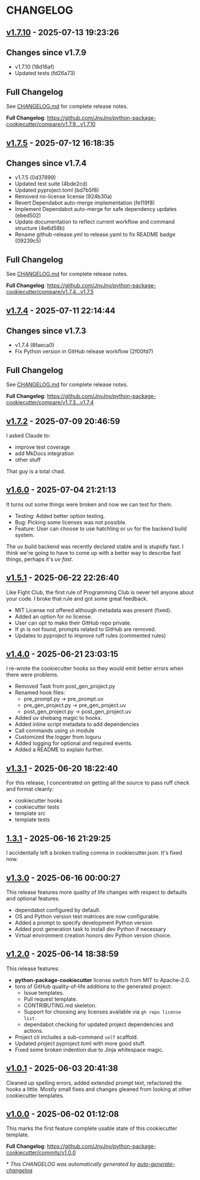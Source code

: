 # CHANGELOG

## [v1.7.10](https://github.com/JnyJny/python-package-cookiecutter/releases/tag/v1.7.10) - 2025-07-13 19:23:26

## Changes since v1.7.9

- v1.7.10 (18d16af)
- Updated tests (fd26a73)
## Full Changelog

See [CHANGELOG.md](CHANGELOG.md) for complete release notes.


**Full Changelog**: https://github.com/JnyJny/python-package-cookiecutter/compare/v1.7.9...v1.7.10

## [v1.7.5](https://github.com/JnyJny/python-package-cookiecutter/releases/tag/v1.7.5) - 2025-07-12 16:18:35

## Changes since v1.7.4

- v1.7.5 (0d37899)
- Updated test suite (4bde2cd)
- Updated pyproject.toml (bd7b5f8)
- Removed no-license license (924b30a)
- Revert Dependabot auto-merge implementation (fe119f8)
- Implement Dependabot auto-merge for safe dependency updates (ebed502)
- Update documentation to reflect current workflow and command structure (4e6d58b)
- Rename github-release.yml to release.yaml to fix README badge (09239c5)
## Full Changelog

See [CHANGELOG.md](CHANGELOG.md) for complete release notes.


**Full Changelog**: https://github.com/JnyJny/python-package-cookiecutter/compare/v1.7.4...v1.7.5

## [v1.7.4](https://github.com/JnyJny/python-package-cookiecutter/releases/tag/v1.7.4) - 2025-07-11 22:14:44

## Changes since v1.7.3

- v1.7.4 (8faeca0)
- Fix Python version in GitHub release workflow (2f00fd7)
## Full Changelog

See [CHANGELOG.md](CHANGELOG.md) for complete release notes.


**Full Changelog**: https://github.com/JnyJny/python-package-cookiecutter/compare/v1.7.3...v1.7.4

## [v1.7.2](https://github.com/JnyJny/python-package-cookiecutter/releases/tag/v1.7.2) - 2025-07-09 20:46:59

I asked Claude to:
- improve test coverage
- add MkDocs integration
- other stuff

That guy is a total chad. 

## [v1.6.0](https://github.com/JnyJny/python-package-cookiecutter/releases/tag/v1.6.0) - 2025-07-04 21:21:13

It turns out some things were broken and now we can test for them.

- Testing: Added better option testing.
- Bug: Picking some licenses was not possible.
- Feature: User can choose to use hatchling or uv for the backend build system.

The uv build backend was recently declared stable and is stupidly fast. I think we're going to have to come up with a better way to describe fast things, perhaps it's _uv fast_. 

## [v1.5.1](https://github.com/JnyJny/python-package-cookiecutter/releases/tag/v1.5.1) - 2025-06-22 22:26:40

Like Fight Club, the first rule of Programming Club is never tell anyone about your code. I broke that rule and got some great feedback.
- MIT License not offered although metadata was present (fixed).
- Added an option for no license.
- User can opt to make their GitHub repo private.
- If `gh` is not found, prompts related to GitHub are removed.
- Updates to pyproject to improve ruff rules (commented rules)

## [v1.4.0](https://github.com/JnyJny/python-package-cookiecutter/releases/tag/v1.4.0) - 2025-06-21 23:03:15

I re-wrote the cookiecutter hooks so they would emit better errors when there were problems.
 - Removed Task from post_gen_project.py
 - Renamed hook files:
   - pre_prompt.py -> pre_prompt.uv
   - pre_gen_project.py -> pre_gen_project.uv
   - post_gen_project.py -> post_gen_project.uv
 - Added uv shebang magic to hooks.
 - Added inline script metadata to add dependencies
 - Call commands using `sh` module
 - Customized the logger from loguru
 - Added logging for optional and required events.
 - Added a README to explain further.
    

## [v1.3.1](https://github.com/JnyJny/python-package-cookiecutter/releases/tag/v1.3.1) - 2025-06-20 18:22:40

For this release, I concentrated on getting all the source to pass ruff check and format cleanly:
- cookiecutter hooks
- cookiecutter tests
- template src
- template tests

## [1.3.1](https://github.com/JnyJny/python-package-cookiecutter/releases/tag/1.3.1) - 2025-06-16 21:29:25

I accidentally left a broken trailing comma in cookiecutter.json. It's fixed now.

## [v1.3.0](https://github.com/JnyJny/python-package-cookiecutter/releases/tag/v1.3.0) - 2025-06-16 00:00:27

This release features more quality of life changes with respect to defaults and optional features.
- dependabot configured by default.
- OS and Python version test matrices are now configurable.
- Added a prompt to specify development Python version
- Added post generation task to install dev Python if necessary
- Virtual environment creation honors dev Python version choice.

## [v1.2.0](https://github.com/JnyJny/python-package-cookiecutter/releases/tag/v1.2.0) - 2025-06-14 18:38:59

This release features:
- **python-package-cookiecutter** license switch from MIT to Apache-2.0.
- tons of GitHub quality-of-life additions to the generated project:
   - Issue templates.
   - Pull request template.
   - CONTRIBUTING.md skeleton.
   - Support for choosing any licenses available via `gh repo license list`.
   - dependabot checking for updated project dependencies and actions.
-  Project cli includes a sub-command `self` scaffold.
-  Updated project pyproject.toml with more good stuff.
-  Fixed some broken indention due to Jinja whitespace magic. 

## [v1.0.1](https://github.com/JnyJny/python-package-cookiecutter/releases/tag/v1.0.1) - 2025-06-03 20:41:38

Cleaned up spelling errors, added extended prompt text, refactored the hooks a little. Mostly small fixes and changes gleaned from looking at other cookiecutter templates. 

## [v1.0.0](https://github.com/JnyJny/python-package-cookiecutter/releases/tag/v1.0.0) - 2025-06-02 01:12:08

This marks the first feature complete usable state of this cookiecutter template.

**Full Changelog**: https://github.com/JnyJny/python-package-cookiecutter/commits/v1.0.0

\* *This CHANGELOG was automatically generated by [auto-generate-changelog](https://github.com/BobAnkh/auto-generate-changelog)*
